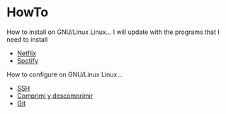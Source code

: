 # HowTo
How to install on GNU/Linux Linux...
I will update with the programs that I need to install

* [Netflix](https://github.com/Sawyer13/HowTo/tree/master/netlix)
* [Spotify](https://github.com/Sawyer13/HowTo/tree/master/spotify)


How to configure on GNU/Linux Linux...
* [SSH](https://github.com/Sawyer13/HowTo/tree/master/ssh)
* [Comprimi y descomprimir](https://github.com/Sawyer13/HowTo/blob/master/actions/des-comprimir.md)
* [Git](https://github.com/Sawyer13/HowTo/tree/master/git)
